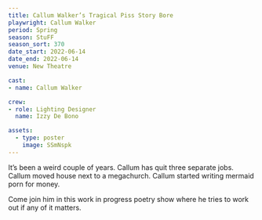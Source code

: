 ```yaml
---
title: Callum Walker’s Tragical Piss Story Bore
playwright: Callum Walker
period: Spring
season: StuFF
season_sort: 370
date_start: 2022-06-14
date_end: 2022-06-14
venue: New Theatre

cast: 
- name: Callum Walker

crew:
- role: Lighting Designer
  name: Izzy De Bono

assets:
  - type: poster
    image: SSmNspk
---
```


It’s been a weird couple of years. Callum has quit three separate jobs. Callum moved house next to a megachurch. Callum started writing mermaid porn for money. 

Come join him in this work in progress poetry show where he tries to work out if any of it matters.
